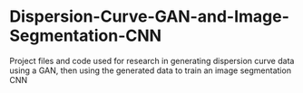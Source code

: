 # Dispersion-Curve-GAN-and-Image-Segmentation-CNN
Project files and code used for research in generating dispersion curve data using a GAN, then using the generated data to train an image segmentation CNN
